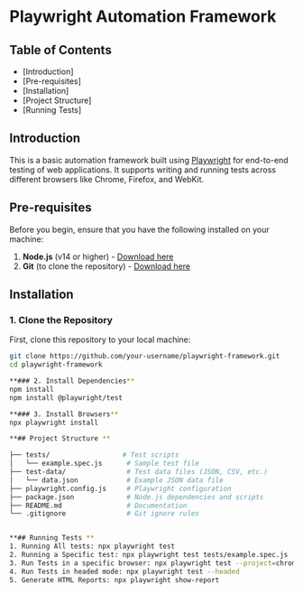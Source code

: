 # Playwright Automation Framework

## Table of Contents
- [Introduction]
- [Pre-requisites]
- [Installation]
- [Project Structure]
- [Running Tests]

## Introduction
This is a basic automation framework built using [Playwright](https://playwright.dev/) for end-to-end testing of web applications. It supports writing and running tests across different browsers like Chrome, Firefox, and WebKit.

## Pre-requisites
Before you begin, ensure that you have the following installed on your machine:

1. **Node.js** (v14 or higher) - [Download here](https://nodejs.org/)
2. **Git** (to clone the repository) - [Download here](https://git-scm.com/)

## Installation

### 1. Clone the Repository
First, clone this repository to your local machine:
```bash
git clone https://github.com/your-username/playwright-framework.git
cd playwright-framework

**### 2. Install Dependencies**
npm install
npm install @playwright/test

**### 3. Install Browsers**
npx playwright install

**## Project Structure **

├── tests/                  # Test scripts
│   └── example.spec.js      # Sample test file
├── test-data/               # Test data files (JSON, CSV, etc.)
│   └── data.json            # Example JSON data file
├── playwright.config.js     # Playwright configuration
├── package.json             # Node.js dependencies and scripts
├── README.md                # Documentation
└── .gitignore               # Git ignore rules


**## Running Tests **
1. Running All tests: npx playwright test
2. Running a Specific test: npx playwright test tests/example.spec.js
3. Run Tests in a specific browser: npx playwright test --project=chromium
4. Run Tests in headed mode: npx playwright test --headed
5. Generate HTML Reports: npx playwright show-report
